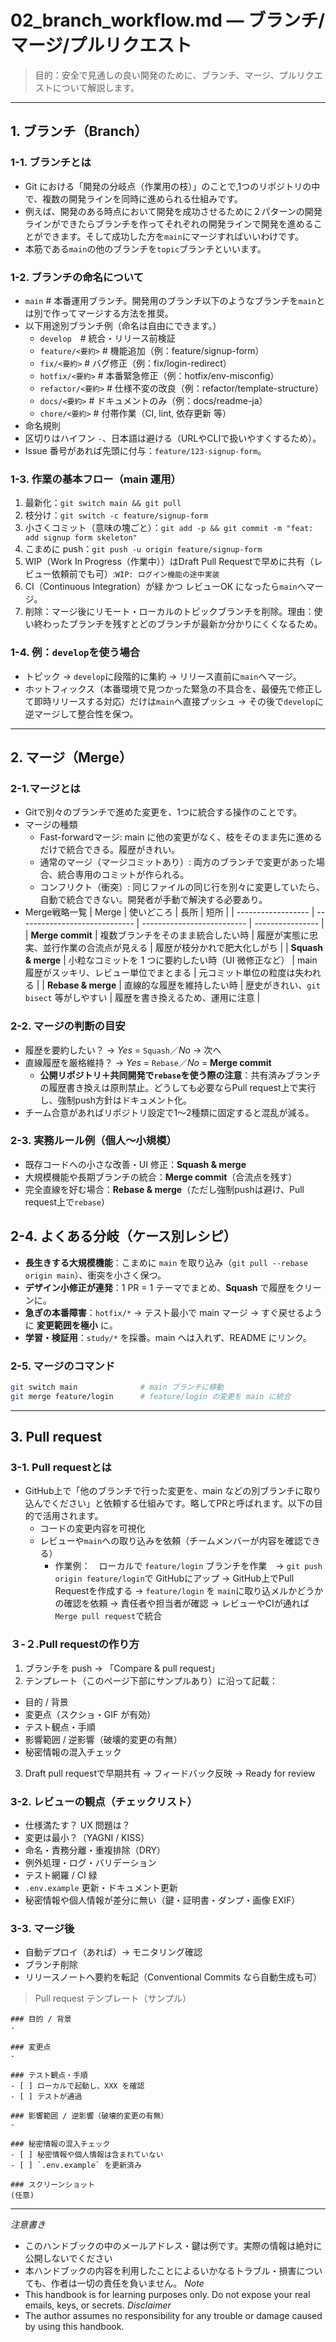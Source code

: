# 02_branch_workflow.md — ブランチ/マージ/プルリクエスト
> 目的：安全で見通しの良い開発のために、ブランチ、マージ、プルリクエストについて解説します。

---

## 1. ブランチ（Branch）

### 1-1. ブランチとは
- Git における「開発の分岐点（作業用の枝）」のことで,1つのリポジトリの中で、複数の開発ラインを同時に進められる仕組みです。
- 例えば、開発のある時点において開発を成功させるために２パターンの開発ラインができたらブランチを作ってそれぞれの開発ラインで開発を進めることができます。そして成功した方を`main`にマージすればいいわけです。
- 本筋である`main`の他のブランチを`topic`ブランチといいます。

### 1-2. ブランチの命名について
- `main` # 本番運用ブランチ。開発用のブランチ以下のようなブランチを`main`とは別で作ってマージする方法を推奨。
- 以下用途別ブランチ例（命名は自由にできます。）
  - `develop`　# 統合・リリース前検証
  - `feature/<要約>` # 機能追加（例：feature/signup-form）
  - `fix/<要約>` # バグ修正（例：fix/login-redirect）
  - `hotfix/<要約>` # 本番緊急修正（例：hotfix/env-misconfig）
  - `refactor/<要約>` # 仕様不変の改良（例：refactor/template-structure）
  - `docs/<要約>` # ドキュメントのみ（例：docs/readme-ja）
  - `chore/<要約>` # 付帯作業（CI, lint, 依存更新 等）
- 命名規則
 - 区切りはハイフン `-`、日本語は避ける（URLやCLIで扱いやすくするため）。
 - Issue 番号があれば先頭に付与：`feature/123-signup-form`。

### 1-3. 作業の基本フロー（main 運用）
1. 最新化：`git switch main && git pull`
2. 枝分け：`git switch -c feature/signup-form`
3. 小さくコミット（意味の塊ごと）：`git add -p && git commit -m "feat: add signup form skeleton"`
4. こまめに push：`git push -u origin feature/signup-form`
5. WIP（Work In Progress（作業中））はDraft Pull Requestで早めに共有（レビュー依頼前でも可）:`WIP: ログイン機能の途中実装`
6. CI（Continuous Integration）が緑 かつ レビューOK になったら`main`へマージ。
7. 削除：マージ後にリモート・ローカルのトピックブランチを削除。理由：使い終わったブランチを残すとどのブランチが最新か分かりにくくなるため。  

### 1-4. 例：`develop`を使う場合
- トピック → `develop`に段階的に集約 → リリース直前に`main`へマージ。
- ホットフィックス（本番環境で見つかった緊急の不具合を、最優先で修正して即時リリースする対応）だけは`main`へ直接プッシュ → その後で`develop`に逆マージして整合性を保つ。

---

## 2. マージ（Merge）

### 2-1.マージとは
- Gitで別々のブランチで進めた変更を、1つに統合する操作のことです。
- マージの種類
  - Fast-forwardマージ: main に他の変更がなく、枝をそのまま先に進めるだけで統合できる。履歴がきれい。
  - 通常のマージ（マージコミットあり）: 両方のブランチで変更があった場合、統合専用のコミットが作られる。
  - コンフリクト（衝突）: 同じファイルの同じ行を別々に変更していたら、自動で統合できない。開発者が手動で解決する必要あり。
- Merge戦略一覧
| Merge                  | 使いどころ                         | 長所                         | 短所               |
| ------------------ | ----------------------------- | -------------------------- | ---------------- |
| **Merge commit**   | 複数ブランチをそのまま統合したい時             | 履歴が実態に忠実、並行作業の合流点が見える      | 履歴が枝分かれで肥大化しがち   |
| **Squash & merge** | 小粒なコミットを 1 つに要約したい時（UI 微修正など） | main 履歴がスッキリ、レビュー単位でまとまる   | 元コミット単位の粒度は失われる  |
| **Rebase & merge** | 直線的な履歴を維持したい時                 | 歴史がきれい、`git bisect` 等がしやすい | 履歴を書き換えるため、運用に注意 |

### 2-2. マージの判断の目安
- 履歴を要約したい？ → *Yes* = `Squash`／*No* → 次へ
- 直線履歴を厳格維持？ → *Yes* = `Rebase`／*No* = **Merge commit**
  - **公開リポジトリ＋共同開発で`rebase`を使う際の注意**：共有済みブランチの履歴書き換えは原則禁止。どうしても必要ならPull request上で実行し、強制push方針はドキュメント化。
- チーム合意があればリポジトリ設定で1〜2種類に固定すると混乱が減る。

### 2-3. 実務ルール例（個人〜小規模）
- 既存コードへの小さな改善・UI 修正：**Squash & merge**
- 大規模機能や長期ブランチの統合：**Merge commit**（合流点を残す）
- 完全直線を好む場合：**Rebase & merge**（ただし強制pushは避け、Pull request上で`rebase`）

## 2-4. よくある分岐（ケース別レシピ）
- **長生きする大規模機能**：こまめに `main` を取り込み（`git pull --rebase origin main`）、衝突を小さく保つ。
- **デザイン小修正が連発**：1 PR = 1 テーマでまとめ、**Squash** で履歴をクリーンに。
- **急ぎの本番障害**：`hotfix/*` → テスト最小で main マージ → すぐ戻せるように **変更範囲を極小** に。
- **学習・検証用**：`study/*` を採番。main へは入れず、README にリンク。

### 2-5. マージのコマンド
```bash
git switch main              # main ブランチに移動
git merge feature/login      # feature/login の変更を main に統合
```

---

## 3. Pull request

### 3-1. Pull requestとは
- GitHub上で「他のブランチで行った変更を、main などの別ブランチに取り込んでください」と依頼する仕組みです。略してPRと呼ばれます。以下の目的で活用されます。
  - コードの変更内容を可視化
  - レビューや`main`への取り込みを依頼（チームメンバーが内容を確認できる）
    - 作業例：　ローカルで `feature/login` ブランチを作業　→ `git push origin feature/login`で GitHubにアップ → GitHub上でPull Requestを作成する → `feature/login` を `main`に取り込メルかどうかの確認を依頼 → 責任者や担当者が確認 → レビューやCIが通れば`Merge pull request`で統合

### ３-２.Pull requestの作り方
1. ブランチを push → 「Compare & pull request」
2. テンプレート（このページ下部にサンプルあり）に沿って記載：
  - 目的 / 背景
  - 変更点（スクショ・GIF が有効）
  - テスト観点・手順
  - 影響範囲 / 逆影響（破壊的変更の有無）
  - 秘密情報の混入チェック
3. Draft pull requestで早期共有 → フィードバック反映 → Ready for review

### 3-2. レビューの観点（チェックリスト）
- 仕様満たす？ UX 問題は？
- 変更は最小？（YAGNI / KISS）
- 命名・責務分離・重複排除（DRY）
- 例外処理・ログ・バリデーション
- テスト網羅 / CI 緑
- `.env.example` 更新・ドキュメント更新
- 秘密情報や個人情報が差分に無い（鍵・証明書・ダンプ・画像 EXIF）

### 3-3. マージ後
- 自動デプロイ（あれば）→ モニタリング確認
- ブランチ削除
- リリースノートへ要約を転記（Conventional Commits なら自動生成も可）

> Pull request テンプレート（サンプル）

```
### 目的 / 背景
-

### 変更点
-

### テスト観点・手順
- [ ] ローカルで起動し、XXX を確認
- [ ] テストが通過

### 影響範囲 / 逆影響（破壊的変更の有無）
-

### 秘密情報の混入チェック
- [ ] 秘密情報や個人情報は含まれていない
- [ ] `.env.example` を更新済み

### スクリーンショット
(任意)
```

---


*注意書き*
- このハンドブックの中のメールアドレス・鍵は例です。実際の情報は絶対に公開しないでください
- 本ハンドブックの内容を利用したことによるいかなるトラブル・損害についても、作者は一切の責任を負いません。
*Note*
- This handbook is for learning purposes only. Do not expose your real emails, keys, or secrets.
*Disclaimer*
- The author assumes no responsibility for any trouble or damage caused by using this handbook.


